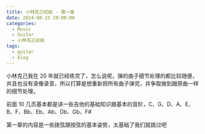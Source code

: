 ```yaml
---
title: 小林克己初级 - 第一章
date: 2024-08-15 20:00:00
categories:
  - Music
  - Guitar
  - 小林克己初级
tags:
  - guitar
  - blog
---
```


小林克己我在 20 年就已经练完了，怎么说呢，弹的曲子细节处理的都比较随便，并且也没有录像录音，所以打算是想重新把所有曲子弹完，并争取做到跟原曲一样的细节处理。

前面 10 几页基本都是讲一些吉他的基础知识跟基本的音阶，C、G、D、A、E、B、F、Bb、Eb、Ab、Db、Gb、F#

第一章的内容是一些拨弦跟按弦的基本姿势，太基础了我们就跳过吧

<!-- more -->